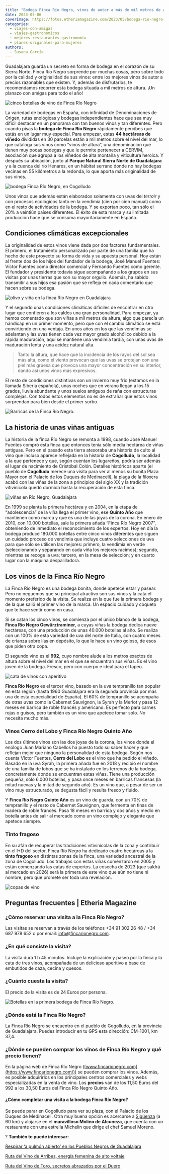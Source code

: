 ```yaml
---
title: "Bodega Finca Río Negro, vinos de autor a más de mil metros de altura"
date: 2023-05-06
coverImage: https://fotos.etheriamagazine.com/2023/05/bodega-rio-negro-olivo.jpg
categories: 
  - viajes-con-amigas
  - viajes-gastronomicos
  - mejores-restaurantes-gastronomia
  - planes-originales-para-mujeres
authors: 
  - Susana García
---
```


Guadalajara guarda un secreto en forma de bodega en el corazón de su Sierra Norte. Finca 
Río Negro sorprende por muchas cosas, pero sobre todo por la calidad y originalidad de 
sus vinos: entre los mejores vinos de autor a precios razonables que existen. Y, además 
de disfrutarlos, te recomendamos recorrer esta bodega situada a mil metros de altura. 
¡Un planazo con amigas para todo el año! 

![cinco botellas de vino de Finca Río Negro](https://fotos.etheriamagazine.com/2023/05/finca-bodega-rio-negro-vinos.jpg "Vinos de la bodega Finca Río Negro. © Susana García")

La variedad de bodegas en España, con infinidad de Denominaciones de Origen, rutas 
enológicas y bodegas independientes hace que sea muy difícil destacar en un panorama con 
tan buenos vinos y tan diferentes. Pero cuando pisas la **bodega de Finca Río Negro** 
rápidamente percibes que estás en un lugar muy especial. Para empezar, estas **44 
hectáreas de viñedo** divididas en 30 parcelas están a mil metros sobre el nivel del 
mar, lo que cataloga sus vinos como “vinos de altura”, una denominación que tienen muy 
pocas bodegas y que le permite pertenecer a CERVIM, asociación que agrupa a los viñedos 
de alta montaña y viticultura heroica. Y después su ubicación, junto al **Parque Natural 
Sierra Norte de Guadalajara** y a la cuenca del río Henares, en un hábitat serrano donde 
no hay bodegas vecinas en 55 kilómetros a la redonda, lo que aporta más originalidad de 
sus vinos. 

![bodega Finca Río Negro, en Cogolludo](https://fotos.etheriamagazine.com/2023/05/bodegas-rio-negro-entrada.jpg "Entrada de la bodega de la Finca Río Negro. © Susana García")

Unos vinos que además están elaborados solamente con uvas del _terroir_ y con procesos 
ecológicos tanto en la vendimia (cien por cien manual) como en el resto de actividades 
de la bodega. Y se exportan poco, tan sólo el 20% a veintiún países diferentes. El éxito 
de esta marca y su limitada producción hace que se consuma mayoritariamente en España. 

## Condiciones climáticas excepcionales

La originalidad de estos vinos viene dada por dos factores fundamentales. El primero, el 
tratamiento personalizado por parte de una familia que ha hecho de este proyecto su 
forma de vida y su apuesta personal. Hoy están al frente dos de los hijos del fundador 
de la bodega, José Manuel Fuentes: Víctor Fuentes como director comercial y Fernando 
Fuentes como gerente. El fundador y presidente todavía sigue acompañando a los grupos en 
sus visitas por unas tierras que son su mayor orgullo. Además, ha sabido transmitir a 
sus hijos esa pasión que se refleja en cada comentario que hacen sobre su bodega. 

![olivo y viña en la finca Río Negro en Guadalajara](https://fotos.etheriamagazine.com/2023/05/bodega-rio-negro-olivo.jpg "Finca Río Negro. © SG")

Y el segundo unas condiciones climáticas difíciles de encontrar en otro lugar que 
confieren a los caldos una gran personalidad. Para empezar, ya hemos comentado que son 
viñas a mil metros de altura, algo que parecía un hándicap en un primer momento, pero 
que con el cambio climático se está convirtiendo en una ventaja. En unos años en los que 
las vendimias se adelantan y las uvas tienen cada vez mayor grado alcohólico debido a la 
rápida maduración, aquí se mantiene una vendimia tardía, con unas uvas de maduración 
lenta y una acidez natural alta. 

> Tanto la altura, que hace que la incidencia de los rayos del sol sea más alta, como el 
> viento provocan que las uvas se protejan con una piel más gruesa que provoca una mayor 
> concentración en su interior, dando así unos vinos más expresivos. 

El resto de condiciones distintivas son un invierno muy frío (estamos en la llamada 
Siberia española), unas noches que en verano llegan a los 15 grados, lluvia abundante y 
unos suelos antiguos de raña con estructuras complejas. Con todos estos elementos no es 
de extrañar que estos vinos sorprendan para bien desde el primer sorbo. 

![Barricas de la Finca Río Negro.](https://fotos.etheriamagazine.com/2023/05/bodegas-rio-negro-barricas.jpg "Barricas de la Finca Río Negro. © SG")

## La historia de unas viñas antiguas

La historia de la finca Río Negro se remonta a 1998, cuando José Manuel Fuentes compró 
esta finca que entonces tenía sólo media hectárea de viñas antiguas. Pero en el pasado 
esta tierra atesoraba una historia de culto al vino que incluso aparece reflejada en la 
historia de **Cogolludo**, la localidad a la que pertenece y que, según cuentan los 
lugareños, podría ser además el lugar de nacimiento de Cristóbal Colón. Detalles 
históricos aparte (el pueblo de **Cogolludo** merece una visita para ver al menos su 
bonita Plaza Mayor con el Palacio de los Duques de Medinaceli), la plaga de la filoxera 
acabó con las viñas de la zona a principios del siglo XX y la tradición vitivinícola 
quedó dormida hasta la recuperación de esta finca. 

![viñas en Río Negro, Guadalajara](https://fotos.etheriamagazine.com/2023/05/bodega-rio-negro-primeros-brotes.jpg "Primeros brotes en la finca Río Negro. © SG")

En 1999 se planta la primera hectárea y en 2004, en la etapa de “adolescencia” de la 
viña llega el primer vino, ese **Quinto Año** que mantienen como marca y que es una de 
las joyas de la corona. En enero de 2010, con 10.000 botellas, sale la primera añada 
“Finca Río Negro 2007”, obteniendo de inmediato el reconocimiento de los expertos. Hoy 
en día la bodega produce 180.000 botellas entre cinco vinos diferentes que siguen un 
cuidado proceso de vendimia que incluye cuatro selecciones de uva para que sólo se 
utilicen las mejores: primero, la vendimia en verde (seleccionando y separando en cada 
viña los mejores racimos); segundo, mientras se recoge la uva; tercero, en la mesa de 
selección; y en cuarto lugar con la máquina despalilladora. 

## Los vinos de la Finca Río Negro

La Finca Río Negro es una bodega bonita, donde apetece estar y pasear. Pero no neguemos 
que su principal atractivo son sus vinos y la cata el momento preferido de la visita. Se 
realiza en la que fue la primera bodega y de la que salió el primer vino de la marca. Un 
espacio cuidado y coqueto que te hace sentir como en casa. 

Si se catan los cinco vinos, se comienza por el único blanco de la bodega, **Finca Río 
Negro Gewürztraminer**, a cuyas viñas la bodega dedica nueve hectáreas, con una 
producción de unas 40.000 botellas al año. Se realiza con un 100% de esta variedad de 
uva del norte de Italia, con cuatro meses de crianza sobre lías en depósito, lo que le 
hace un vino goloso, de esos que piden otra copa. 

El segundo vino es el **992**, cuyo nombre alude a los metros exactos de altura sobre el 
nivel del mar en el que se encuentran sus viñas. Es el vino joven de la bodega. Fresco, 
pero con cuerpo e ideal para el tapeo. 

![cata de vinos con aperitivo](https://fotos.etheriamagazine.com/2023/05/finca-rio-negro-cata-vinos.jpg "Cata de vinos de Finca Río Negro en la primera bodega. © SG")

**Finca Río Negro** es el tercer vino, basado en la uva tempranillo tan popular en esta 
región (hasta 1960 Guadalajara era la segunda provincia por más uva de esta especialidad 
de España). El 60% de tempranillo se acompaña de otras uvas como la Cabernet Sauvignon, 
la Syrah y la Merlot y pasa 12 meses en barrica de roble francés y americano. Es 
perfecto para carnes rojas o guisos, pero también es un vino que apetece tomar solo. No 
necesita mucho más. 

### Vinos Cerro del Lobo y Finca Río Negro Quinto Año

Los dos últimos vinos son las dos joyas de la corona, los vinos donde el enólogo Juan 
Mariano Cabellos ha puesto todo su saber hacer y que reflejan mejor que ninguno la 
personalidad de esta bodega. Según nos cuenta Víctor Fuentes, **Cerro del Lobo** es el 
vino que ha pedido el viñedo. Basado en la uva Syrah, la primera añada fue en 2018 y 
recibió el nombre de una familia de lobos que se ha instalado en los terrenos de la 
bodega, concretamente donde se encuentran estas viñas. Tiene una producción pequeña, 
sólo 6.000 botellas, y pasa once meses en barricas francesas (la mitad nuevas y la mitad 
de segundo año). Es un vino que, a pesar de ser un vino muy estructurado, se degusta 
fácil y resulta fresco y fluido. 

Y **Finca Río Negro Quinto Año** es un vino de guarda, con un 70% de tempranillo y el 
resto de Cabernet Sauvignon, que fermenta en tinas de madera de roble francés. Pasa 18 
meses en barrica y dos años y medio en botella antes de salir al mercado como un vino 
complejo y elegante que apetece siempre. 

### Tinto fragoso

En su afán de recuperar las tradiciones vitivinícolas de la zona y contribuir en el I+D 
del sector, Finca Río Negro ha dedicado cuatro hectáreas a la **tinto fragoso** en 
distintas zonas de la finca, una variedad ancestral de la zona de Cogolludo. Los 
trabajos con estas viñas comenzaron en 2005 y están comenzando las catas de expertos. La 
cosecha de 2023 (que saldrá al mercado en 2026) será la primera de este vino que aún no 
tiene ni nombre, pero que promete ser toda una revelación. 

![copas de vino](https://fotos.etheriamagazine.com/2023/05/bodega-rio-negro-cata-tinto-fragoso.jpg "Cata de tinto fragoso. © SG")

## Preguntas frecuentes | Etheria Magazine

### ¿Cómo reservar una visita a la Finca Río Negro?

Las visitas se reservan a través de los teléfonos +34 91 302 26 48 / +34 687 978 652 o 
por email: info@fincarionegro.com. 

### ¿En qué consiste la visita?

La visita dura 1 h 45 minutos. Incluye la explicación y paseo por la finca y la cata de 
tres vinos, acompañada de un delicioso aperitivo a base de embutidos de caza, cecina y 
quesos. 

### ¿Cuánto cuesta la visita?

El precio de la visita es de 24 Euros por persona. 

![Botellas en la primera bodega de Finca Río Negro.](https://fotos.etheriamagazine.com/2023/05/bodegas-rio-negro-botellas.jpg "Botellas en la primera bodega de Finca Río Negro. © Finca Río Negro")

### ¿Dónde está la Finca Río Negro?

La Finca Río Negro se encuentro en el pueblo de Gogolludo, en la provincia de 
Guadalajara. Puedes introducir en tu GPS esta dirección: CM-1001, km 37,4. 

### ¿Dónde se pueden comprar los vinos de Finca Río Negro y qué precio tienen?

En la página web de Finca Río Negro 
([www.fincarionegro.com](https://www.fincarionegro.com/)) se pueden comprar los vinos. 
Además, es posible adquirirlos en los principales centros comerciales y webs 
especializadas en la venta de vino. Los **precios** van de los 11,50 Euros del 992 a los 
30,50 Euros del Finca Río Negro Quinto Año. 

#### ¿Cómo completar una visita a la bodega Finca Río Negro?

Se puede parar en Cogolludo para ver su plaza, con el Palacio de los Duques de 
Medinaceli. Otra muy buena opción es acercarse a [Sigüenza](https://etheriamagazine.com/2020/12/14/que-ver-donde-comer-en-siguenza/) 
(a 60 km) y alojarse en el **maravilloso Molino de Alcuneza**, que cuenta con un 
restaurante con una estrella Michelin que dirige el chef Samuel Moreno. 

? **También te puede interesar:** 

[Respirar ‘a pulmón abierto’ en los Pueblos Negros de 
Guadalajara](https://etheriamagazine.com/2019/05/06/ruta-en-coche-pueblos-negros-guadalajara/) 

[Ruta del Vino de Arribes, energía femenina de alto 
voltaje](https://etheriamagazine.com/2023/04/19/ruta-del-vino-de-arribes/) 

[Ruta del Vino de Toro, secretos abrazados por el 
Duero](https://etheriamagazine.com/2022/09/21/planes-en-ruta-vino-toro/)
